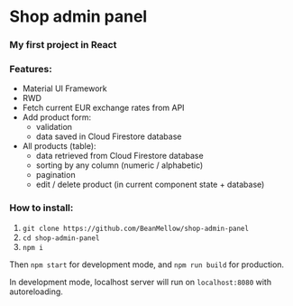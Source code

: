 # Shop admin panel
### My first project in React

### Features:
* Material UI Framework
* RWD
* Fetch current EUR exchange rates from API
* Add product form:
    * validation
    * data saved in Cloud Firestore database
* All products (table):
    * data retrieved from Cloud Firestore database
    * sorting by any column (numeric / alphabetic)
    * pagination
    * edit / delete product (in current component state + database)

### How to install:
1. `git clone https://github.com/BeanMellow/shop-admin-panel`
2. `cd shop-admin-panel`
3. `npm i`

Then `npm start` for development mode, and `npm run build` for production.

In development mode, localhost server will run on `localhost:8080` with autoreloading.
